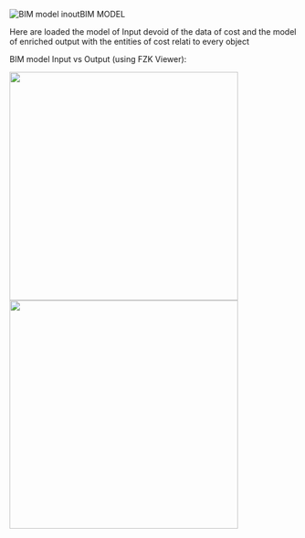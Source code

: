 ![BIM model inout](https://github.com/Cassa97/IFC-Cost-Item-Validation/assets/115898053/8e9417da-2a3d-4a0b-abca-6653bb7e8013)BIM MODEL

Here are loaded the model of Input devoid of the data of cost and the model of enriched output with the entities of cost relati to every object


BIM model Input vs Output (using FZK Viewer):

<img src="https://github.com/Cassa97/IFC-Cost-Item-Validation/assets/115898053/49ec69fc-5f54-464e-8627-85bb3043a7dc" width="400" >

<img src="https://github.com/Cassa97/IFC-Cost-Item-Validation/assets/115898053/20aed8ae-02ac-4220-8407-c046c3653189" width="400" >
